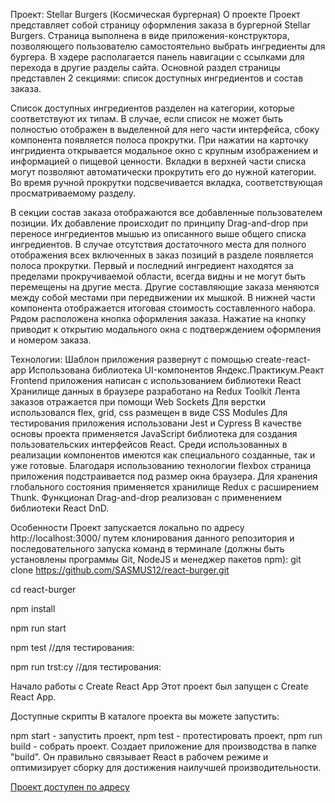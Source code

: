 Проект: Stellar Burgers (Космическая бургерная)
О проекте
Проект представляет собой страницу оформления заказа в бургерной Stellar Burgers. Страница выполнена в виде приложения-конструктора, позволяющего пользователю самостоятельно выбрать ингредиенты для бургера.
В хэдере располагается панель навигации c ссылками для перехода в другие разделы сайта. Основной раздел страницы представлен 2 секциями: список доступных ингредиентов и состав заказа.

Список доступных ингредиентов разделен на категории, которые соответствуют их типам. В случае, если список не может быть полностью отображен в выделенной для него части интерфейса, сбоку компонента появляется полоса прокрутки. При нажатии на карточку ингридиента открывается модальное окно с крупным изображением и информацией о пищевой ценности. Вкладки в верхней части списка могут позволяют автоматически прокрутить его до нужной категории. Во время ручной прокрутки подсвечивается вкладка, соответствующая просматриваемому разделу.

В секции состав заказа отображаются все добавленные пользователем позиции. Их добавление происходит по принципу Drag-and-drop при переносе ингредиентов мышью из описанного выше общего списка ингредиентов. В случае отсутствия достаточного места для полного отображения всех включенных в заказ позиций в разделе появляется полоса прокрутки. Первый и последний ингредиент находятся за пределами прокручиваемой области, всегда видны и не могут быть перемещены на другие места. Другие составляющие заказа меняются между собой местами при передвижении их мышкой. В нижней части компонента отображается итоговая стоимость составленного набора. Рядом расположена кнопка оформления заказа. Нажатие на кнопку приводит к открытию модального окна с подтверждением оформления и номером заказа.

Технологии:
Шаблон приложения развернут с помощью create-react-app
Использована библиотека UI-компонентов Яндекс.Практикум.Реакт
Frontend приложения написан с использованием библиотеки React
Хранилище данных в браузере разработано на Redux Toolkit
Лента заказов отражается при помощи Web Sockets
Для верстки использовался flex, grid, css размещен в виде CSS Modules
Для тестирования приложения использовани Jest и Cypress
В качестве основы проекта применяется JavaScript библиотека для создания пользовательских интерфейсов React. Среди использованных в реализации компонентов имеются как специального созданные, так и уже готовые. Благодаря использованию технологии flexbox страница приложения подстраивается под размер окна браузера. Для хранения глобального состояния применяется хранилище Redux с расширением Thunk. Функционал Drag-and-drop реализован с применением библиотеки React DnD.

Особенности
Проект запускается локально по адресу http://localhost:3000/ путем клонирования данного репозитория и последовательного запуска команд в терминале (должны быть установлены программы Git, NodeJS и менеджер пакетов npm): git clone https://github.com/SASMUS12/react-burger.git

cd react-burger

npm install

npm run start

npm test //для тестирования:

npm run trst:cy //для тестирования:

Начало работы с Create React App
Этот проект был запущен с Create React App.

Доступные скрипты
В каталоге проекта вы можете запустить:

npm start - запустить проект,
npm test - протестировать проект,
npm run build - собрать проект.
Создает приложение для производства в папке "build".
Он правильно связывает React в рабочем режиме и оптимизирует сборку для достижения наилучшей производительности.

[Проект доступен по адресу](https://natalis-m.github.io/react-burger)
